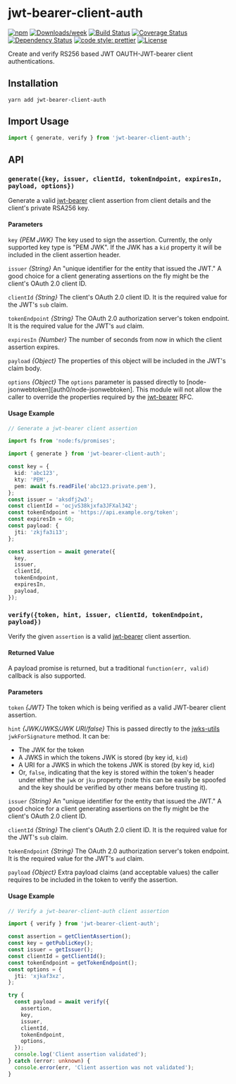 # jwt-bearer-client-auth

[![npm](https://img.shields.io/npm/v/jwt-bearer-client-auth)](https://www.npmjs.com/package/jwt-bearer-client-auth)
[![Downloads/week](https://img.shields.io/npm/dw/jwt-bearer-client-auth.svg)](https://npmjs.org/package/jwt-bearer-client-auth)
[![Build Status](https://travis-ci.org/OADA/jwt-bearer-client-auth.svg?branch=master)](https://travis-ci.org/OADA/jwt-bearer-client-auth)
[![Coverage Status](https://coveralls.io/repos/OADA/jwt-bearer-client-auth/badge.svg?branch=master)](https://coveralls.io/r/OADA/jwt-bearer-client-auth?branch=master)
[![Dependency Status](https://david-dm.org/oada/jwt-bearer-client-auth.svg)](https://david-dm.org/oada/jwt-bearer-client-auth)
[![code style: prettier](https://img.shields.io/badge/code_style-prettier-ff69b4.svg)](https://github.com/prettier/prettier)
[![License](https://img.shields.io/github/license/OADA/jwt-bearer-client-auth)](LICENSE)

Create and verify RS256 based JWT OAUTH-JWT-bearer client authentications.

## Installation

```shell
yarn add jwt-bearer-client-auth
```

## Import Usage

```typescript
import { generate, verify } from 'jwt-bearer-client-auth';
```

## API

### `generate({key, issuer, clientId, tokenEndpoint, expiresIn, payload, options})`

Generate a valid [jwt-bearer][jwt-bearer] client assertion from client details and the
client's private RSA256 key.

#### Parameters

`key` _{PEM JWK}_ The key used to sign the assertion. Currently, the only
supported key type is "PEM JWK". If the JWK has a `kid` property it will be
included in the client assertion header.

`issuer` _{String}_ An "unique identifier for the entity that issued the JWT."
A good choice for a client generating assertions on the fly might be the client's
OAuth 2.0 client ID.

`clientId` _{String}_ The client's OAuth 2.0 client ID. It is the required value
for the JWT's `sub` claim.

`tokenEndpoint` _{String}_ The OAuth 2.0 authorization server's token endpoint.
It is the required value for the JWT's `aud` claim.

`expiresIn` _{Number}_ The number of seconds from now in which the client
assertion expires.

`payload` _{Object}_ The properties of this object will be included in the
JWT's claim body.

`options` _{Object}_ The `options` parameter is passed directly to
[node-jsonwebtoken][auth0/node-jsonwebtoken]. This module will not allow the
caller to override the properties required by the [jwt-bearer][jwt-bearer] RFC.

#### Usage Example

```typescript
// Generate a jwt-bearer client assertion

import fs from 'node:fs/promises';

import { generate } from 'jwt-bearer-client-auth';

const key = {
  kid: 'abc123',
  kty: 'PEM',
  pem: await fs.readFile('abc123.private.pem'),
};
const issuer = 'aksdfj2w3';
const clientId = 'ocjvS38kjxfa3JFXal342';
const tokenEndpoint = 'https://api.example.org/token';
const expiresIn = 60;
const payload: {
  jti: 'zkjfa3i13';
};

const assertion = await generate({
  key,
  issuer,
  clientId,
  tokenEndpoint,
  expiresIn,
  payload,
});
```

### `verify({token, hint, issuer, clientId, tokenEndpoint, payload})`

Verify the given `assertion` is a valid [jwt-bearer][jwt-bearer] client
assertion.

#### Returned Value

A payload promise is returned, but a traditional `function(err, valid)` callback
is also supported.

#### Parameters

`token` _{JWT}_ The token which is being verified as a valid JWT-bearer client
assertion.

`hint` _{JWK/JWKS/JWK URI/false}_ This is passed directly to the
[jwks-utils][jwks-utils] `jwkForSignature` method. It can be:

- The JWK for the token
- A JWKS in which the tokens JWK is stored (by key id, `kid`)
- A URI for a JWKS in which the tokens JWK is stored (by key id, `kid`)
- Or, `false`, indicating that the key is stored within the token's header
  under either the `jwk` or `jku` property (note this can be easily be
  spoofed and the key should be verified by other means before trusting it).

`issuer` _{String}_ An "unique identifier for the entity that issued the JWT."
A good choice for a client generating assertions on the fly might be the client's
OAuth 2.0 client ID.

`clientId` _{String}_ The client's OAuth 2.0 client ID. It is the required value
for the JWT's `sub` claim.

`tokenEndpoint` _{String}_ The OAuth 2.0 authorization server's token endpoint.
It is the required value for the JWT's `aud` claim.

`payload` _{Object}_ Extra payload claims (and acceptable values) the caller
requires to be included in the token to verify the assertion.

#### Usage Example

```typescript
// Verify a jwt-bearer-client-auth client assertion

import { verify } from 'jwt-bearer-client-auth';

const assertion = getClientAssertion();
const key = getPublicKey();
const issuer = getIssuer();
const clientId = getClientId();
const tokenEndpoint = getTokenEndpoint();
const options = {
  jti: 'xjkaf3xz',
};

try {
  const payload = await verify({
    assertion,
    key,
    issuer,
    clientId,
    tokenEndpoint,
    options,
  });
  console.log('Client assertion validated');
} catch (error: unknown) {
  console.error(err, 'Client assertion was not validated');
}
```

[jwt-bearer]: https://tools.ietf.org/id/draft-ietf-oauth-jwt-bearer.txt
[node-jsonwebtoken]: https://github.com/auth0/node-jsonwebtoken
[jwks-utils]: https://github.com/oada/node-jwks-utils
